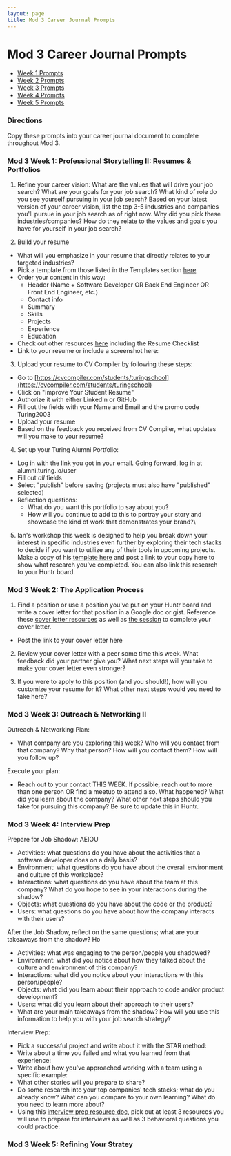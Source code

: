 ```yaml
---
layout: page
title: Mod 3 Career Journal Prompts
---
```


# Mod 3 Career Journal Prompts
* [Week 1 Prompts](#week-1)
* [Week 2 Prompts](#week-2)
* [Week 3 Prompts](#week-3)
* [Week 4 Prompts](#week-4)
* [Week 5 Prompts](#week-5)

### Directions
Copy these prompts into your career journal document to complete throughout Mod 3.

### Mod 3 Week 1: Professional Storytelling II: Resumes & Portfolios <a name="week-1"></a>

1. Refine your career vision: What are the values that will drive your job search? What are your goals for your job search? What kind of role do you see yourself pursuing in your job search? Based on your latest version of your career vision, list the top 3-5 industries and companies you'll pursue in your job search as of right now. Why did you pick these industries/companies? How do they relate to the values and goals you have for yourself in your job search?

2. Build your resume
* What will you emphasize in your resume that directly relates to your targeted industries?
* Pick a template from those listed in the Templates section [here](/resources/resume_resources)
* Order your content in this way:
   * Header (Name + Software Developer OR Back End Engineer OR Front End Engineer, etc.)
   * Contact info
   * Summary
   * Skills
   * Projects
   * Experience
   * Education
* Check out other resources [here](/resources/resume_resources) including the Resume Checklist
* Link to your resume or include a screenshot here:

3. Upload your resume to CV Compiler by following these steps:
* Go to [https://cvcompiler.com/students/turingschool](https://cvcompiler.com/students/turingschool)
* Click on "Improve Your Student Resume"
* Authorize it with either LinkedIn or GitHub
* Fill out the fields with your Name and Email and the promo code Turing2003
* Upload your resume
* Based on the feedback you received from CV Compiler, what updates will you make to your resume?

4. Set up your Turing Alumni Portfolio:
  * Log in with the link you got in your email. Going forward, log in at alumni.turing.io/user
  * Fill out *all* fields
  * Select "publish" before saving (projects must also have "published" selected)
  * Reflection questions:
    * What do you want this portfolio to say about you?
    * How will you continue to add to this to portray your story and showcase the kind of work that demonstrates your brand?\\

5. Ian's workshop this week is designed to help you break down your interest in specific industries even further by exploring their tech stacks to decide if you want to utilize any of their tools in upcoming projects. Make a copy of his [template here](https://docs.google.com/spreadsheets/d/1Ncn2w6l3SaXOM71ZHcBPutxCoFOhHNlDa56Xuzz0SHs/edit?usp=sharing) and post a link to your copy here to show what research you've completed. You can also link this research to your Huntr board.

### Mod 3 Week 2: The Application Process  <a name="week-2"></a>
1. Find a position or use a position you've put on your Huntr board and write a cover letter for that position in a Google doc or gist. Reference these [cover letter resources](/resources/cover_letter_resources) as well as [the session](/module_three/week_2_application_process) to complete your cover letter. 
* Post the link to your cover letter here

2. Review your cover letter with a peer some time this week. What feedback did your partner give you? What next steps will you take to make your cover letter even stronger?

3. If you were to apply to this position (and you should!), how will you customize your resume for it? What other next steps would you need to take here?

### Mod 3 Week 3: Outreach & Networking II <a name="week-3"></a>
Outreach & Networking Plan:  
* What company are you exploring this week? Who will you contact from that company? Why that person? How will you contact them? How will you follow up?

Execute your plan:
* Reach out to your contact THIS WEEK. If possible, reach out to more than one person OR find a meetup to attend also. What happened? What did you learn about the company? What other next steps should you take for pursuing this company? Be sure to update this in Huntr.

### Mod 3 Week 4: Interview Prep  <a name="week-4"></a>
Prepare for Job Shadow: AEIOU
* Activities: what questions do you have about the activities that a software developer does on a daily basis?  
* Environment: what questions do you have about the overall environment and culture of this workplace?
* Interactions: what questions do you have about the team at this company? What do you hope to see in your interactions during the shadow?
* Objects: what questions do you have about the code or the product?
* Users: what questions do you have about how the company interacts with their users?

After the Job Shadow, reflect on the same questions; what are your takeaways from the shadow? Ho
* Activities: what was engaging to the person/people you shadowed?
* Environment: what did you notice about how they talked about the culture and environment of this company?
* Interactions: what did you notice about your interactions with this person/people?
* Objects: what did you learn about their approach to code and/or product development?
* Users: what did you learn about their approach to their users?
* What are your main takeaways from the shadow? How will you use this information to help you with your job search strategy?

Interview Prep:
* Pick a successful project and write about it with the STAR method:
* Write about a time you failed and what you learned from that experience:
* Write about how you've approached working with a team using a specific example:
* What other stories will you prepare to share?
* Do some research into your top companies' tech stacks; what do you already know? What can you compare to your own learning? What do you need to learn more about?
* Using this [interview prep resource doc](/resources/interview_prep_resources), pick out at least 3 resources you will use to prepare for interviews as well as 3 behavioral questions you could practice:

### Mod 3 Week 5: Refining Your Stratey  <a name="week-5"></a>
